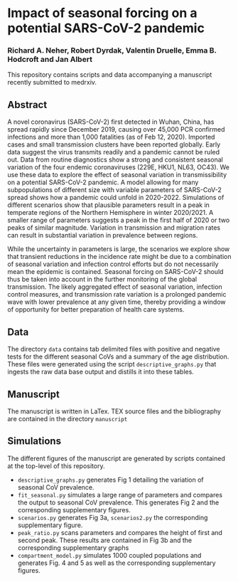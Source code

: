 # Impact of seasonal forcing on a potential SARS-CoV-2 pandemic
### Richard A. Neher, Robert Dyrdak, Valentin Druelle, Emma B. Hodcroft and Jan Albert
This repository contains scripts and data accompanying a manuscript recently submitted to medrxiv.


## Abstract
A novel coronavirus (SARS-CoV-2) first detected in Wuhan, China, has spread rapidly since December 2019, causing over 45,000 PCR confirmed infections and more than 1,000 fatalities (as of Feb 12, 2020). Imported cases and small transmission clusters have been reported globally.
Early data suggest the virus transmits readily and a pandemic cannot be ruled out.
Data from routine diagnostics show a strong and consistent seasonal variation of the four endemic coronaviruses (229E, HKU1, NL63, OC43). We use these data to explore the effect of seasonal variation in transmissibility on a potential SARS-CoV-2 pandemic.
A model allowing for many subpopulations of different size with variable parameters of SARS-CoV-2 spread shows how a pandemic could unfold in 2020-2022.
Simulations of different scenarios show that plausible parameters result in a peak in temperate regions of the Northern Hemisphere in winter 2020/2021.
A smaller range of parameters suggests a peak in the first half of 2020 or two peaks of similar magnitude.
Variation in transmission and migration rates can result in substantial variation in prevalence between regions.

While the uncertainty in parameters is large, the scenarios we explore show that transient reductions in the incidence rate might be due to a combination of seasonal variation and infection control efforts but do not necessarily mean the epidemic is contained.
Seasonal forcing on SARS-CoV-2 should thus be taken into account in the further monitoring of the global transmission.
The likely aggregated effect of seasonal variation, infection control measures, and transmission rate variation is a prolonged pandemic wave with lower prevalence at any given time, thereby providing a window of opportunity for better preparation of health care systems.


## Data
The directory `data` contains tab delimited files with positive and negative tests for the different seasonal CoVs and a summary of the age distribution.
These files were generated using the script `descriptive_graphs.py` that ingests the raw data base output and distills it into these tables.

## Manuscript
The manuscript is written in LaTex. TEX source files and the bibliography are contained in the directory `manuscript`

## Simulations
The different figures of the manuscript are generated by scripts contained at the top-level of this repository.

 * `descriptive_graphs.py` generates Fig 1 detailing the variation of seasonal CoV prevalence.
 * `fit_seasonal.py` simulates a large range of parameters and compares the output to seasonal CoV prevalence. This generates Fig 2 and the corresponding supplementary figures.
 * `scenarios.py` generates Fig 3a, `scenarios2.py` the corresponding supplementary figure.
 * `peak_ratio.py` scans parameters and compares the height of first and second peak. These results are contained in Fig 3b and the corresponding supplementary graphs
 * `compartment_model.py` simulates 1000 coupled populations and generates Fig. 4 and 5 as well as the corresponding supplementary figures.



